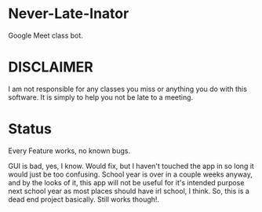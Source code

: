 # Never-Late-Inator

Google Meet class bot.

# DISCLAIMER

I am not responsible for any classes you miss or anything you do with this software. It is simply to help you not be late to a meeting.

# Status

Every Feature works, no known bugs.

GUI is bad, yes, I know. Would fix, but I haven't touched the app in so long it would just be too confusing. School year is over in a couple weeks anyway, and by the looks of it, this app will not be useful for it's intended purpose next school year as most places should have irl school, I think. So, this is a dead end project basically. Still works though!.
